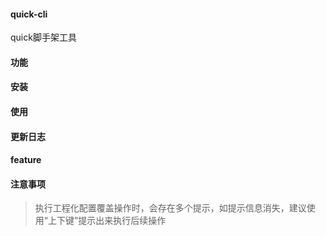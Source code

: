 #### quick-cli
quick脚手架工具

#### 功能

#### 安装

#### 使用

#### 更新日志

#### feature

#### 注意事项
> 执行工程化配置覆盖操作时，会存在多个提示，如提示信息消失，建议使用“上下键”提示出来执行后续操作